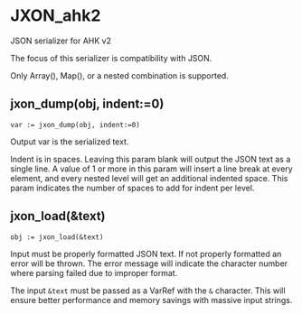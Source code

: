 # JXON_ahk2
JSON serializer for AHK v2

The focus of this serializer is compatibility with JSON.

Only Array(), Map(), or a nested combination is supported.

## jxon_dump(obj, indent:=0)

```
var := jxon_dump(obj, indent:=0)
```

Output var is the serialized text.

Indent is in spaces.  Leaving this param blank will output the JSON text as a single line.  A value of 1 or more in this param will insert a line break at every element, and every nested level will get an additional indented space.  This param indicates the number of spaces to add for indent per level.

## jxon_load(&text)

```
obj := jxon_load(&text)
```

Input must be properly formatted JSON text.  If not properly formatted an error will be thrown.  The error message will indicate the character number where parsing failed due to improper format.

The input `&text` must be passed as a VarRef with the `&` character.  This will ensure better performance and memory savings with massive input strings.